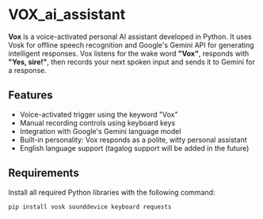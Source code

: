 # VOX_ai_assistant

**Vox** is a voice-activated personal AI assistant developed in Python. It uses Vosk for offline speech recognition and Google's Gemini API for generating intelligent responses. Vox listens for the wake word **"Vox"**, responds with **"Yes, sire!"**, then records your next spoken input and sends it to Gemini for a response.

## Features

- Voice-activated trigger using the keyword "Vox"
- Manual recording controls using keyboard keys
- Integration with Google's Gemini language model
- Built-in personality: Vox responds as a polite, witty personal assistant
- English language support (tagalog support will be added in the future)

## Requirements

Install all required Python libraries with the following command:

```bash
pip install vosk sounddevice keyboard requests

